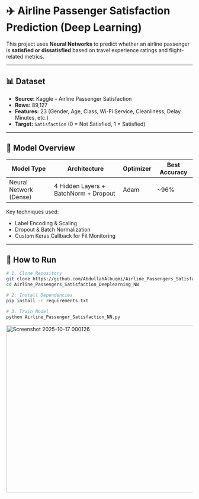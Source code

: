 # ✈️ Airline Passenger Satisfaction Prediction (Deep Learning)

This project uses **Neural Networks** to predict whether an airline passenger is **satisfied or dissatisfied** based on travel experience ratings and flight-related metrics.

---

## 📊 Dataset

- **Source:** Kaggle – Airline Passenger Satisfaction  
- **Rows:** 89,127  
- **Features:** 23 (Gender, Age, Class, Wi-Fi Service, Cleanliness, Delay Minutes, etc.)  
- **Target:** `Satisfaction` (0 = Not Satisfied, 1 = Satisfied)

---

## 🧠 Model Overview

| Model Type | Architecture | Optimizer | Best Accuracy |
|------------|--------------|-----------|---------------|
| Neural Network (Dense) | 4 Hidden Layers + BatchNorm + Dropout | Adam | ~96% |

Key techniques used:
- Label Encoding & Scaling
- Dropout & Batch Normalization
- Custom Keras Callback for Fit Monitoring

---

## 🚀 How to Run

```bash
# 1. Clone Repository
git clone https://github.com/AbdullahAlbuqmi/Airline_Passengers_Satisfaction_Deeplearning_NN.git
cd Airline_Passengers_Satisfaction_Deeplearning_NN

# 2. Install Dependencies
pip install -r requirements.txt

# 3. Train Model
python Airline_Passenger_Satisfaction_NN.py

```
<img width="1277" height="453" alt="Screenshot 2025-10-17 000126" src="https://github.com/user-attachments/assets/fe3f0a59-d7a8-4fcb-9655-f62687afef87" />
